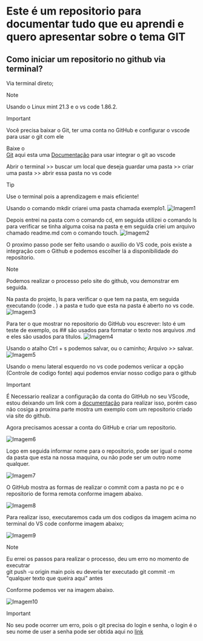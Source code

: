 # Este é um repositorio para documentar tudo que eu aprendi e quero apresentar sobre o tema GIT

## Como iniciar um repositorio no github via terminal?
Via terminal direto;

>[!NOTE]
>
>Usando o Linux mint 21.3 e o vs code 1.86.2.

>[!IMPORTANT]
>
> Você precisa baixar o Git, ter uma conta no GitHub e configurar o vscode para usar o git com
> ele

Baixe o  
[Git](https://git-scm.com/) aqui esta uma 
[Documentação](https://learn.microsoft.com/pt-br/training/modules/introduction-to-github-visual-studio-code/) para usar integrar o git ao vscode


Abrir o terminal >> buscar um local que deseja guardar uma pasta >> criar uma pasta >> abrir essa pasta no vs code
>[!TIP]
>
>Use o terminal pois a aprendizagem e mais eficiente!

Usando o comando mkdir criarei uma pasta chamada exemplo1.
![Imagem1](/imagens/exemplo1_mkdir.png "imagem mostra passo1") 

Depois entrei na pasta com o comando cd, em seguida utilizei o comando ls para verificar se tinha alguma coisa na pasta e em seguida criei um arquivo chamado readme.md com o comando touch.
![Imagem2](/imagens/exemplo1_touch_md.png)

O proximo passo pode ser feito usando o auxilio do VS code, pois existe a integração com o Github e podemos escolher lá a disponibilidade do repositorio.
>[!NOTE]
>
>Podemos realizar o processo pelo site do github, vou demonstrar em seguida.

Na pasta do projeto, ls para verificar o que tem na pasta, em seguida executando (code . ) a pasta e tudo que esta na pasta é aberto no vs code.
![Imagem3](/imagens/exemplo1_abrindo_code.png)

Para ter o que mostrar no repositorio do GitHub vou escrever:
Isto é um teste de exemplo, os ## são usados para formatar o texto nos arquivos .md e eles são usados para titulos.
![Imagem4](/imagens/exemplo1_digitando_md_txt.png)

Usando o atalho Ctrl + s podemos salvar, ou o caminho; Arquivo >> salvar.
![Imagem5](/imagens/exemplo1_salvando_md.png)

Usando o menu lateral esquerdo no vs code podemos veriicar a opção (Controle de codigo fonte) aqui podemos enviar nosso codigo para o github

>[!IMPORTANT]
> É Necessario realizar a configuração da conta do GitHub no seu VScode, estou deixando um link 
> com a [documentação](https://learn.microsoft.com/pt-br/training/modules/introduction-to-github-visual-studio-code/) para realizar isso, porém caso não cosiga a proxima parte mostra um exemplo
> com um repositorio criado via site do github.

Agora precisamos acessar a conta do GitHub e criar um repositorio.

![Imagem6](/imagens/exemplo1_criando_repositorio_nogit.png)

Logo em seguida informar nome para o repositorio, pode ser igual o nome da pasta que esta na nossa maquina, ou não pode ser um outro nome qualquer.

![Imagem7](/imagens/exemplo1_criando_repositorio_nomecriar.png)

O GitHub mostra as formas de realizar o commit com a pasta no pc e o repositorio de forma remota conforme imagem abaixo.

![Imagem8](/imagens/exemplo1_dados_https_para_add.png)

Para realizar isso, executaremos cada um dos codigos da imagem acima no terminal do VS code conforme imagem abaixo;

![Imagem9](/imagens/exemplo1_executando%20enderecorepositorio.png)

>[!NOTE]
>
> Eu errei os passos para realizar o processo, deu um erro no momento de executrar  
> git push -u origin main
> pois eu deveria ter executado git commit -m "qualquer texto que queira aqui" antes

Conforme podemos ver na imagem abaixo.

![Imagem10](/imagens/exemplo1_finalizando_commit.png)

>[!IMPORTANT]
>
>
> No seu pode ocorrer um erro, pois o git precisa do login e senha, o login é o seu nome de user
> a senha pode ser obtida aqui no 
> [link](https://docs.github.com/pt/authentication/keeping-your-account-and-data-secure/managing-your-personal-access-tokens)